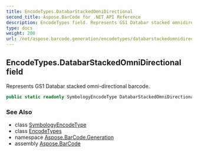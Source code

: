 ```yaml
---
title: EncodeTypes.DatabarStackedOmniDirectional
second_title: Aspose.BarCode for .NET API Reference
description: EncodeTypes field. Represents GS1 Databar stacked omnidirectional barcode
type: docs
weight: 200
url: /net/aspose.barcode.generation/encodetypes/databarstackedomnidirectional/
---
```

## EncodeTypes.DatabarStackedOmniDirectional field

Represents GS1 Databar stacked omni-directional barcode.

```csharp
public static readonly SymbologyEncodeType DatabarStackedOmniDirectional;
```

### See Also

* class [SymbologyEncodeType](../../symbologyencodetype/)
* class [EncodeTypes](../)
* namespace [Aspose.BarCode.Generation](../../../aspose.barcode.generation/)
* assembly [Aspose.BarCode](../../../)


